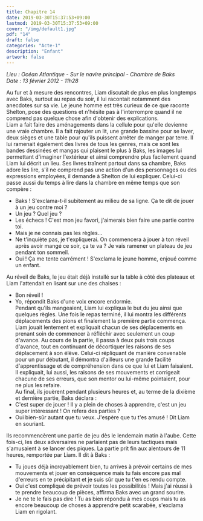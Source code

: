 ```yaml
---
title: Chapitre 14
date: 2019-03-30T15:37:53+09:00
lastmod: 2019-03-30T15:37:53+09:00
cover: "/img/default1.jpg"
pdf: "14"
draft: false
categories: "Acte-1"
description: "Enfant"
artwork: false
---
```

_Lieu : Océan Atlantique - Sur le navire principal - Chambre de Baks   
Date : 13 février 2012 - 11h28_
   
Au fur et à mesure des rencontres, Liam discutait de plus en plus longtemps avec Baks, surtout au repas du soir, il lui racontait notamment des anecdotes sur sa vie. Le jeune homme est très curieux de ce que raconte Shelton, pose des questions et n'hésite pas à l'interrompre quand il ne comprend pas quelque chose afin d'obtenir des explications.   
Liam a fait faire des aménagements dans la cellule pour qu'elle devienne une vraie chambre. Il a fait rajouter un lit, une grande bassine pour se laver, deux sièges et une table pour qu'ils puissent arrêter de manger par terre. Il lui ramenait également des livres de tous les genres, mais ce sont les bandes dessinées et mangas qui plaisent le plus à Baks, les images lui permettant d'imaginer l'extérieur et ainsi comprendre plus facilement quand Liam lui décrit un lieu. Ses livres traînent partout dans sa chambre, Baks adore les lire, s'il ne comprend pas une action d'un des personnages ou des expressions employées, il demande à Shelton de lui expliquer. Celui-ci passe aussi du temps à lire dans la chambre en même temps que son compère :   
- Baks ! S'exclama-t-il subitement au milieu de sa ligne. Ça te dit de jouer à un jeu contre moi ?   
- Un jeu ? Quel jeu ?   
- Les échecs ! C'est mon jeu favori, j'aimerais bien faire une partie contre toi.   
- Mais je ne connais pas les règles...   
- Ne t'inquiète pas, je t'expliquerai. On commencera à jouer à ton réveil après avoir mangé ce soir, ça te va ? Je vais ramener un plateau de jeu pendant ton sommeil.   
- Oui ! Ça me tente carrément ! S'exclama le jeune homme, enjoué comme un enfant.   
   
Au réveil de Baks, le jeu était déjà installé sur la table à côté des plateaux et Liam l'attendait en lisant sur une des chaises :   
- Bon réveil !    
- Yo, répondit Baks d'une voix encore endormie.   
Pendant qu'ils mangeaient, Liam lui expliqua le but du jeu ainsi que quelques règles. Une fois le repas terminé, il lui montra les différents déplacements des pions et finalement la première partie commença.   
Liam jouait lentement et expliquait chacun de ses déplacements en prenant soin de commencer à réfléchir avec seulement un coup d'avance. Au cours de la partie, il passa à deux puis trois coups d'avance, tout en continuant de décortiquer les raisons de ses déplacement à son élève. Celui-ci répliquant de manière convenable pour un pur débutant, il démontra d'ailleurs une grande facilité d'apprentissage et de compréhension dans ce que lui et Liam faisaient. Il expliquait, lui aussi, les raisons de ses mouvements et corrigeait chacune de ses erreurs, que son mentor ou lui-même pointaient, pour ne plus les refaire.   
Au final, ils jouèrent pendant plusieurs heures et, au terme de la dixième et dernière partie, Baks déclara :   
- C'est super de jouer ! Il y a plein de choses à apprendre, c'est un jeu super intéressant ! On refera des parties ?   
- Oui bien-sûr autant que tu veux. J'espère que tu t'es amusé ! Dit Liam en souriant.   
   
Ils recommencèrent une partie de jeu dès le lendemain matin à l'aube. Cette fois-ci, les deux adversaires ne parlaient pas de leurs tactiques mais s'amusaient à se lancer des piques. La partie prit fin aux alentours de 11 heures, remportée par Liam. Il dit à Baks :   
- Tu joues déjà incroyablement bien, tu arrives à prévoir certains de mes mouvements et jouer en conséquence mais tu fais encore pas mal d'erreurs en te précipitant et je suis sûr que tu t'en es rendu compte.   
- Oui c'est compliqué de prévoir toutes les possibilités ! Mais j'ai réussi à te prendre beaucoup de pièces, affirma Baks avec un grand sourire.   
- Je ne te le fais pas dire ! Tu as bien répondu à mes coups mais tu as encore beaucoup de choses à apprendre petit scarabée, s'exclama Liam en rigolant.
